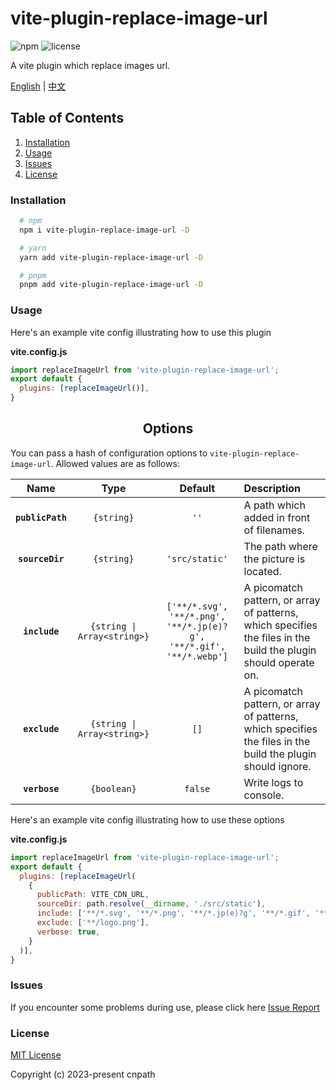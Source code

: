 # vite-plugin-replace-image-url

![npm](https://img.shields.io/npm/v/vite-plugin-replace-image-url) ![license](https://img.shields.io/npm/l/vite-plugin-replace-image-url)

A vite plugin which replace images url.

[English](README.md) | [中文](README_CN.md)

## Table of Contents

1.  [Installation](#installation)
2.  [Usage](#usage)
3.  [Issues](#issues)
4.  [License](#license)

### Installation

<a name="installation"></a>

```bash
  # npm
  npm i vite-plugin-replace-image-url -D

  # yarn
  yarn add vite-plugin-replace-image-url -D

  # pnpm
  pnpm add vite-plugin-replace-image-url -D
```

### Usage

<a name="usage"></a>

Here's an example vite config illustrating how to use this plugin

**vite.config.js**
```js
import replaceImageUrl from 'vite-plugin-replace-image-url';
export default {
  plugins: [replaceImageUrl()],
}
```
<h2 align="center">Options</h2>

You can pass a hash of configuration options to `vite-plugin-replace-image-url`.
Allowed values are as follows:

|Name|Type|Default|Description|
|:--:|:--:|:-----:|:----------|
|**`publicPath`**|`{string}`|`''`|A path which added in front of filenames.|
|**`sourceDir`**|`{string}`|`'src/static'`|The path where the picture is located.|
|**`include`**|`{string \| Array<string>}`|`['**/*.svg', '**/*.png', '**/*.jp(e)?g', '**/*.gif', '**/*.webp']`|A picomatch pattern, or array of patterns, which specifies the files in the build the plugin should operate on.|
|**`exclude`**|`{string \| Array<string>}`|`[]`|A picomatch pattern, or array of patterns, which specifies the files in the build the plugin should ignore.|
|**`verbose`**|`{boolean}`|`false`|Write logs to console.|

Here's an example vite config illustrating how to use these options

**vite.config.js**
```js
import replaceImageUrl from 'vite-plugin-replace-image-url';
export default {
  plugins: [replaceImageUrl(
    {
      publicPath: VITE_CDN_URL,
      sourceDir: path.resolve(__dirname, './src/static'),
      include: ['**/*.svg', '**/*.png', '**/*.jp(e)?g', '**/*.gif', '**/*.webp'],
      exclude: ['**/logo.png'],
      verbose: true,
    }
  )],
}
```

### Issues

<a name="issues"></a>

If you encounter some problems during use, please click here [Issue Report](https://github.com/oyjt/vite-plugin-replace-image-url/issues)

### License

<a name="license"></a>

[MIT License](https://github.com/oyjt/vite-plugin-replace-image-url/blob/master/LICENSE)

Copyright (c) 2023-present cnpath